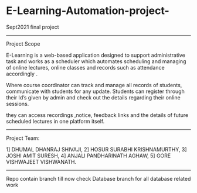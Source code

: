 # E-Learning-Automation-project-
Sept2021 final project
*****************************
Project Scope

E-Learning is a web-based application designed to support administrative task and works as a scheduler which automates scheduling and managing of online lectures, online classes and records such as attendance accordingly .
 
Where course coordinator can track and manage all records of students, communicate with students for any update. Students can register through their Id’s given by admin and check out the details regarding their online sessions.

 they can access recordings ,notice, feedback links and the details of future scheduled lectures in one platform itself.



*****************************
Project Team:

1] DHUMAL DHANRAJ SHIVAJI, 
2] HOSUR SURABHI KRISHNAMURTHY, 
3] JOSHI AMIT SURESH,
4] ANJALI PANDHARINATH AGHAW,
5] GORE VISHWAJEET VISHWANATH.
******************************
Repo contain  branch till now
check Database branch for all database related work
